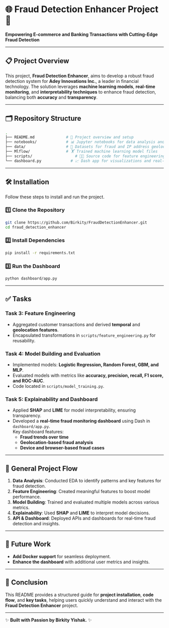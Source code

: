 # 🌐 Fraud Detection Enhancer Project 🚀  
**Empowering E-commerce and Banking Transactions with Cutting-Edge Fraud Detection**  

---

## 📋 **Project Overview**  
This project, **Fraud Detection Enhancer**, aims to develop a robust fraud detection system for **Adey Innovations Inc.**, a leader in financial technology. The solution leverages **machine learning models**, **real-time monitoring**, and **interpretability techniques** to enhance fraud detection, balancing both **accuracy** and **transparency**.

---

## 🗂️ **Repository Structure**  
```bash
.
├── README.md              # 📄 Project overview and setup
├── notebooks/             # 📊 Jupyter notebooks for data analysis and preprocessing
├── data/                  # 📂 Datasets for fraud and IP address geolocation
├── Mlflow/                # 🏋️ Trained machine learning model files
├── scripts/                   # 🧑‍💻 Source code for feature engineering, model training, and API creation
└── dashboard.py             # 📈 Dash app for visualizations and real-time monitoring
```

---

## 🛠️ **Installation**  
Follow these steps to install and run the project.

### 1️⃣ **Clone the Repository**  
```bash
git clone https://github.com/Birkity/FraudDetectionEnhancer.git
cd fraud_detection_enhancer
```

### 2️⃣ **Install Dependencies**  
```bash
pip install -r requirements.txt
```

### 3️⃣ **Run the Dashboard**  
```bash
python dashboard/app.py
```

---

## ✅ **Tasks**  
### **Task 3: Feature Engineering**  
- Aggregated customer transactions and derived **temporal** and **geolocation features**.  
- Encapsulated transformations in `scripts/feature_engineering.py` for reusability.  

### **Task 4: Model Building and Evaluation**  
- Implemented models: **Logistic Regression, Random Forest, GBM, and MLP**.  
- Evaluated models with metrics like **accuracy, precision, recall, F1 score, and ROC-AUC**.  
- Code located in `scripts/model_training.py`.  

### **Task 5: Explainability and Dashboard**  
- Applied **SHAP** and **LIME** for model interpretability, ensuring transparency.  
- Developed a **real-time fraud monitoring dashboard** using Dash in `dashboard/app.py`.  
  Key dashboard features:  
  - **Fraud trends over time**  
  - **Geolocation-based fraud analysis**  
  - **Device and browser-based fraud cases**  

---

## 🔄 **General Project Flow**  
1. **Data Analysis**: Conducted EDA to identify patterns and key features for fraud detection.  
2. **Feature Engineering**: Created meaningful features to boost model performance.  
3. **Model Building**: Trained and evaluated multiple models across various metrics.  
4. **Explainability**: Used **SHAP** and **LIME** to interpret model decisions.  
5. **API & Dashboard**: Deployed APIs and dashboards for real-time fraud detection and insights.

---

## 🔮 **Future Work**  
- **Add Docker support** for seamless deployment.  
- **Enhance the dashboard** with additional user metrics and insights.  

---

## 📌 **Conclusion**  
This README provides a structured guide for **project installation**, **code flow**, and **key tasks**, helping users quickly understand and interact with the **Fraud Detection Enhancer** project.

---

✨ **Built with Passion by Birkity Yishak.** ✨  
